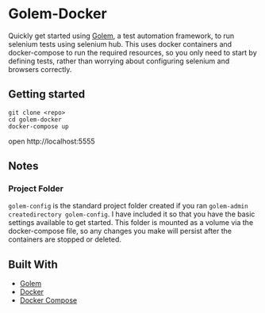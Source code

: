# Golem-Docker

Quickly get started using [Golem](https://golem-framework.readthedocs.io/en/latest/), a test automation framework, to run selenium tests using selenium hub. This uses docker containers and docker-compose to run the required resources, so you only need to start by defining tests, rather than worrying about configuring selenium and browsers correctly.

## Getting started

```
git clone <repo>
cd golem-docker
docker-compose up
```

open http://localhost:5555

## Notes

### Project Folder

`golem-config` is the standard project folder created if you ran `golem-admin createdirectory golem-config`. I have included it so that you have the basic settings available to get started. This folder is mounted as a volume via the docker-compose file, so any changes you make will persist after the containers are stopped or deleted.


## Built With

* [Golem](https://golem-framework.readthedocs.io/en/latest/)
* [Docker](https://www.docker.com/)
* [Docker Compose](https://docs.docker.com/compose/)
